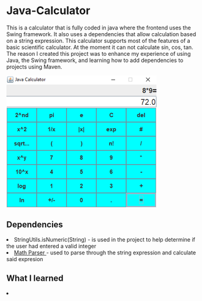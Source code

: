 <!--
  READ_ME STRUCTURE
  1. Introduction
    a. What is it?
    b. (Optional) Why did you make it? (Wanted to do some projects using Java)
  2. Dependencies
  3. What I learned
  4. Conclusion
  5. Try it out yourself (mentione the .jar file located on root)
-->

# Java-Calculator
<p> This is a calculator that is fully coded in java where the frontend uses the Swing framework.
It also uses a dependencies that allow calculation based on a string expression. This calculator supports most of the features of a basic scientific calculator. At the moment
it can not calculate sin, cos, tan. The reason I created this project was to enhance my experience of using Java, the Swing framework, and learning how to add dependencies to projects
using Maven.</p>
<img src="https://github.com/gnikkoch96/Java-Calculator/blob/master/images-for-github/Screenshot_1.png"/>


<h2> Dependencies </h2>
<li> StringUtils.isNumeric(String) - is used in the project to help determine if the user had entered a valid integer </li>
<li> <a href="https://mathparser.org/"> Math Parser </a> - used to parse through the string expression and calculate said expresion </li>

<h2> What I learned </h2>
<li> 



